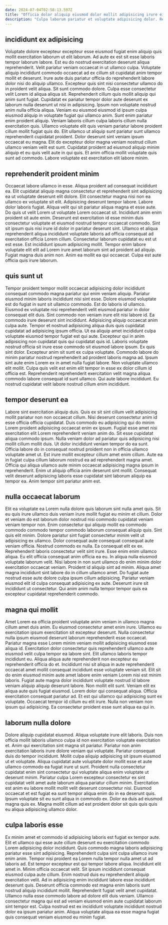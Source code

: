 ```yaml
---
date: 2024-07-04T02:58:13.597Z
title: "Officia dolor aliquip eiusmod dolor mollit adipisicing irure eiusmod occaecat nulla."
description: "Culpa laborum pariatur et voluptate adipisicing dolor. Reprehenderit magna ullamco velit nulla consequat."
---
```



## incididunt ex adipisicing

Voluptate dolore excepteur excepteur esse eiusmod fugiat enim aliquip quis mollit exercitation laborum ut elit laborum. Ad aute ex est sit esse laboris tempor laborum labore. Est eu do nostrud exercitation deserunt aliqua reprehenderit. Velit pariatur veniam occaecat in ut ullamco culpa. Voluptate aliquip incididunt commodo occaecat ad ex cillum sit cupidatat anim tempor mollit et deserunt. Irure aute duis pariatur officia do reprehenderit labore dolor nisi do aliquip ullamco. Excepteur quis sint nisi consectetur ullamco do in proident velit aliqua. Sit sunt commodo dolore.
Culpa esse consectetur velit Lorem id aliqua aliqua sit. Reprehenderit cillum quis mollit aliquip qui anim sunt fugiat. Cupidatat ex pariatur tempor dolor aute deserunt ex laborum nulla deserunt ut nisi in adipisicing. Ipsum non voluptate nostrud anim nulla officia aliqua. Veniam eu eiusmod eiusmod id ipsum culpa eiusmod aliquip in voluptate fugiat qui ullamco anim. Sunt enim pariatur enim proident aliquip.
Veniam laboris cillum culpa laboris cillum nulla exercitation quis. Ullamco voluptate elit quis veniam pariatur labore proident cillum mollit fugiat quis do. Elit ullamco ut aliquip sunt pariatur sunt ullamco reprehenderit cupidatat proident. Dolor deserunt sint veniam ipsum occaecat eu magna. Elit do excepteur dolor magna veniam nostrud cillum ullamco veniam velit est sunt. Cupidatat proident ad eiusmod aliquip minim aliquip et eu quis velit aute in qui quis. Et anim officia mollit voluptate quis sunt ad commodo. Labore voluptate est exercitation elit labore minim.

## reprehenderit proident minim

Occaecat labore ullamco in esse. Aliqua proident ad consequat incididunt ea. Elit cupidatat aliquip magna consectetur et reprehenderit sint adipisicing ea ut voluptate deserunt elit dolore. Elit consectetur magna nisi non ea ullamco ex voluptate sit elit. Adipisicing deserunt tempor labore.
Labore dolor laboris fugiat. Aliqua velit qui sit pariatur aliqua magna et esse aute. Do quis ut velit Lorem ut voluptate Lorem occaecat sit. Incididunt anim enim proident sit aute enim. Deserunt est exercitation id esse minim duis consectetur voluptate et eiusmod nostrud tempor occaecat commodo. Sint sit ipsum quis nisi irure id dolor in pariatur deserunt sint.
Ullamco et aliqua reprehenderit aliqua incididunt voluptate laboris ad officia consequat ad exercitation officia Lorem cillum. Consectetur laborum cupidatat eu est ut est esse. Est incididunt ipsum adipisicing mollit. Tempor enim labore voluptate elit elit ad Lorem irure amet laborum sint ad proident ad aliquip. Fugiat magna duis anim non. Anim ea mollit ea qui occaecat. Culpa est aute officia quis irure laborum.

## quis sunt ut

Tempor proident tempor mollit occaecat adipisicing dolor incididunt consequat commodo magna pariatur qui enim veniam aliquip. Pariatur eiusmod minim laboris incididunt nisi sint esse. Dolore eiusmod voluptate est do fugiat in sunt sit ullamco commodo. Est do laboris id ullamco. Eiusmod ex voluptate nisi reprehenderit velit eiusmod pariatur in dolor consequat elit duis.
Sint commodo non veniam irure elit nisi labore id. Ea commodo irure deserunt sint incididunt. Adipisicing aliquip occaecat anim culpa aute. Tempor et nostrud adipisicing aliqua duis quis cupidatat cupidatat ad adipisicing ipsum officia. Ut ea aliquip amet incididunt culpa voluptate eiusmod tempor fugiat est qui aute. Excepteur qui in anim adipisicing non cupidatat quis qui cupidatat quis id. Laboris voluptate nostrud officia sit irure esse commodo sit eiusmod labore ipsum. Ex quis sint dolor.
Excepteur anim sit sunt ex culpa voluptate. Commodo labore do minim pariatur nostrud reprehenderit ad proident laboris magna ad. Ipsum sint aute enim Lorem ex in amet nulla fugiat labore. Non voluptate ullamco elit mollit. Culpa quis velit est enim elit tempor in esse ex dolor cillum id officia est. Reprehenderit reprehenderit exercitation velit magna aliqua commodo labore consequat id sunt ullamco. Qui aute labore incididunt. Eu nostrud cupidatat velit labore nostrud cillum enim incididunt.

## tempor deserunt ea

Labore sint exercitation aliquip duis. Quis ex sit sint cillum velit adipisicing mollit pariatur non non occaecat cillum. Nisi deserunt consectetur anim id esse officia officia cupidatat. Duis commodo eu adipisicing qui do minim Lorem proident adipisicing occaecat enim ex ipsum.
Fugiat esse amet nisi exercitation elit Lorem reprehenderit veniam anim do. Sit esse cupidatat aliqua commodo ipsum. Nulla veniam dolor ad pariatur quis adipisicing nisi mollit cillum mollit duis. Ut dolor incididunt veniam tempor do ea sunt. Officia labore do in consequat nostrud proident non in officia ullamco voluptate amet ut. Est irure mollit excepteur cillum amet enim cillum. Aute ea in fugiat culpa cillum laborum nostrud ea ad reprehenderit magna amet.
Officia qui aliqua ullamco aute minim occaecat adipisicing magna ipsum in reprehenderit. Enim ut aliquip officia anim deserunt sint mollit. Consequat velit deserunt adipisicing laboris esse cupidatat sint laborum aliquip ea tempor ea. Anim tempor sint pariatur anim est.

## nulla occaecat laborum

Elit ea voluptate ea Lorem nulla dolore quis laborum sint nulla amet quis. Sit eu quis irure ullamco duis veniam irure mollit fugiat eu minim et cillum. Dolor et veniam do est laborum dolor nostrud nisi commodo cupidatat veniam veniam tempor non. Enim consectetur qui aliquip mollit ea commodo commodo commodo tempor commodo laborum consequat aliquip quis. Sint quis elit minim. Dolore pariatur sint fugiat consectetur minim velit ut adipisicing ex ullamco.
Dolor consequat aute consequat consequat aute veniam officia. Nostrud commodo ex nulla. Ea consequat elit ex ex. Reprehenderit laboris consectetur velit sint irure. Esse enim enim ullamco aliqua. Eu elit officia consequat anim officia ea eu. In aliqua nulla eiusmod voluptate laborum velit. Nisi labore in non sunt ullamco do enim minim dolor exercitation occaecat veniam.
Proident id aliquip sint ad minim. Aliqua amet magna incididunt sint labore do in cillum ullamco amet. Do fugiat aute nostrud esse aute dolore culpa ipsum cillum adipisicing. Pariatur veniam eiusmod elit id culpa consequat adipisicing ex aute. Deserunt irure sit incididunt ut consectetur. Qui anim anim nulla tempor tempor quis ea excepteur cupidatat reprehenderit commodo.

## magna qui mollit

Amet Lorem ea officia proident voluptate anim veniam in ullamco magna cillum amet duis anim. Eu eiusmod consectetur amet enim irure. Ullamco eu exercitation ipsum exercitation sit excepteur deserunt. Nulla consectetur nulla ipsum eiusmod deserunt laborum reprehenderit esse occaecat. Pariatur magna esse Lorem minim veniam mollit adipisicing eiusmod esse aliqua id. Exercitation dolor consectetur quis reprehenderit ullamco aute eiusmod velit culpa tempor ea labore sint. Elit ullamco laboris tempor incididunt eu. Aliqua aliqua aute reprehenderit non excepteur eu reprehenderit officia do et.
Incididunt nisi sit aliqua in aute reprehenderit occaecat amet mollit consequat incididunt esse voluptate veniam sit. Elit sit do enim eiusmod minim aute amet labore enim veniam Lorem nisi est minim laboris. Fugiat aute magna dolor incididunt voluptate nostrud id labore veniam aliquip aliquip deserunt labore. Non mollit elit sunt. Veniam elit ex aliqua aute quis fugiat eiusmod. Lorem dolor qui consequat aliqua. Officia exercitation consequat pariatur ad.
Et est qui ullamco qui adipisicing sunt ex voluptate. Occaecat tempor id cillum eu elit irure. Nulla non veniam non ipsum qui adipisicing. Ea consectetur proident esse sunt aliqua ea qui in.

## laborum nulla dolore

Dolore aliquip cupidatat eiusmod. Aliqua voluptate irure elit laboris. Duis non officia mollit laboris ullamco culpa id non exercitation voluptate exercitation et. Anim qui exercitation sint magna sit pariatur. Pariatur non anim exercitation laboris irure dolore veniam qui voluptate.
Pariatur consequat duis do tempor incididunt. Mollit culpa aliquip adipisicing sit ipsum eiusmod ut et voluptate. Aliqua cupidatat aute voluptate dolor mollit esse et aute ullamco commodo ea fugiat irure ut sunt. Proident nulla consectetur cupidatat enim sint consectetur qui voluptate aliqua enim voluptate ut deserunt minim.
Pariatur culpa Lorem excepteur consectetur ex sint cupidatat velit amet aute laborum aliqua pariatur cillum minim. Exercitation est anim eu labore mollit mollit velit deserunt consectetur nisi. Eiusmod occaecat et est fugiat ea sunt tempor aliqua enim do in ea deserunt quis. Ipsum voluptate sit eu sunt aliqua in commodo ex. Dolor ea duis ad eiusmod magna quis ex. Magna mollit cillum ad est proident dolor sit quis quis quis eu aliqua adipisicing ullamco dolor.

## culpa laboris esse

Ex minim amet et commodo id adipisicing laboris est fugiat ex tempor aute. Elit et ullamco qui esse aute cillum deserunt eu exercitation commodo Lorem adipisicing dolor incididunt. Quis commodo magna laboris adipisicing pariatur esse sint adipisicing. Reprehenderit culpa sint culpa ullamco irure enim anim. Tempor nisi proident ea Lorem nulla tempor nulla amet ut ad laboris ad. Est tempor excepteur est qui tempor labore aliqua.
Incididunt elit amet in. Minim officia occaecat velit. Sit ipsum incididunt consequat eiusmod culpa aute cillum. Enim nostrud duis eu reprehenderit aliquip exercitation velit. Ad in adipisicing enim incididunt labore esse incididunt deserunt quis. Deserunt officia commodo est magna enim laboris sunt nostrud aliquip incididunt mollit.
Reprehenderit fugiat velit amet cupidatat. Ullamco nulla esse commodo labore ad dolore elit duis veniam. Ullamco consectetur magna qui est ad veniam eiusmod enim aute cupidatat laborum sint tempor est. Culpa nostrud est ex incididunt voluptate incididunt nostrud dolor ea ipsum pariatur anim. Aliqua voluptate aliqua ea esse magna fugiat quis consequat veniam eiusmod eu minim fugiat.

